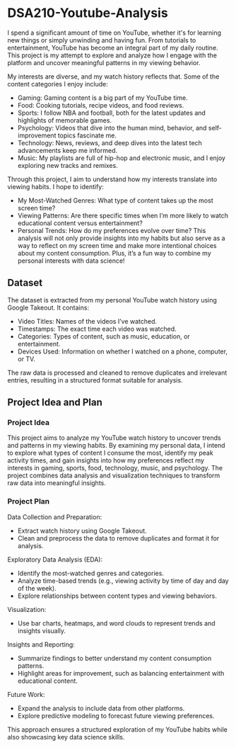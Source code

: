 # DSA210-Youtube-Analysis
I spend a significant amount of time on YouTube, whether it's for learning new things or simply unwinding and having fun. From tutorials to entertainment, YouTube has become an integral part of my daily routine. This project is my attempt to explore and analyze how I engage with the platform and uncover meaningful patterns in my viewing behavior.

My interests are diverse, and my watch history reflects that. Some of the content categories I enjoy include:

- Gaming: Gaming content is a big part of my YouTube time.
- Food: Cooking tutorials, recipe videos, and food reviews.
- Sports: I follow NBA and football, both for the latest updates and highlights of memorable games.
- Psychology: Videos that dive into the human mind, behavior, and self-improvement topics fascinate me.
- Technology: News, reviews, and deep dives into the latest tech advancements keep me informed.
- Music: My playlists are full of hip-hop and electronic music, and I enjoy exploring new tracks and remixes.
  
Through this project, I aim to understand how my interests translate into viewing habits. I hope to identify:

- My Most-Watched Genres: What type of content takes up the most screen time?
- Viewing Patterns: Are there specific times when I’m more likely to watch educational content versus entertainment?
- Personal Trends: How do my preferences evolve over time?
This analysis will not only provide insights into my habits but also serve as a way to reflect on my screen time and make more intentional choices about my content consumption. Plus, it’s a fun way to combine my personal interests with data science!  



## Dataset

The dataset is extracted from my personal YouTube watch history using Google Takeout. It contains:

- Video Titles: Names of the videos I’ve watched.
- Timestamps: The exact time each video was watched.
- Categories: Types of content, such as music, education, or entertainment.
- Devices Used: Information on whether I watched on a phone, computer, or TV.

The raw data is processed and cleaned to remove duplicates and irrelevant entries, resulting in a structured format suitable for analysis.


## Project Idea and Plan
### Project Idea
This project aims to analyze my YouTube watch history to uncover trends and patterns in my viewing habits. By examining my personal data, I intend to explore what types of content I consume the most, identify my peak activity times, and gain insights into how my preferences reflect my interests in gaming, sports, food, technology, music, and psychology. The project combines data analysis and visualization techniques to transform raw data into meaningful insights.


### Project Plan
Data Collection and Preparation:

- Extract watch history using Google Takeout.
- Clean and preprocess the data to remove duplicates and format it for analysis.


Exploratory Data Analysis (EDA):

- Identify the most-watched genres and categories.
- Analyze time-based trends (e.g., viewing activity by time of day and day of the week).
- Explore relationships between content types and viewing behaviors.


Visualization:

- Use bar charts, heatmaps, and word clouds to represent trends and insights visually.


Insights and Reporting:

- Summarize findings to better understand my content consumption patterns.
- Highlight areas for improvement, such as balancing entertainment with educational content.

Future Work:

- Expand the analysis to include data from other platforms.
- Explore predictive modeling to forecast future viewing preferences.

This approach ensures a structured exploration of my YouTube habits while also showcasing key data science skills.
